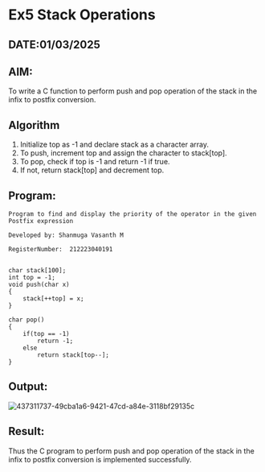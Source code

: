 # Ex5 Stack Operations
## DATE:01/03/2025
## AIM:
To write a C function to perform push and pop operation of the stack in the infix to postfix conversion.

## Algorithm
1. Initialize top as -1 and declare stack as a character array. 
2. To push, increment top and assign the character to stack[top]. 
3. To pop, check if top is -1 and return -1 if true. 
4. If not, return stack[top] and decrement top.  

## Program:
```
Program to find and display the priority of the operator in the given Postfix expression

Developed by: Shanmuga Vasanth M

RegisterNumber:  212223040191
```
```
 
char stack[100]; 
int top = -1; 
void push(char x) 
{ 
    stack[++top] = x; 
} 
 
char pop() 
{ 
    if(top == -1) 
        return -1; 
    else 
        return stack[top--]; 
}
```

## Output:
![437311737-49cba1a6-9421-47cd-a84e-3118bf29135c](https://github.com/user-attachments/assets/61a69acc-554a-4b09-a8cb-1cd99dc18123)



## Result:
Thus the C program to perform push and pop operation of the stack in the infix to postfix conversion is implemented successfully.
